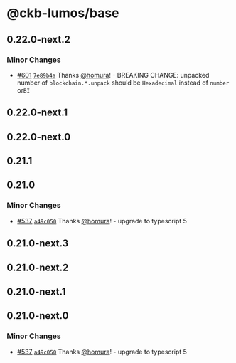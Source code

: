 # @ckb-lumos/base

## 0.22.0-next.2

### Minor Changes

- [#601](https://github.com/ckb-js/lumos/pull/601) [`7e89b4a`](https://github.com/ckb-js/lumos/commit/7e89b4a1b382e9c6fb4e1305bdaf1521bc0cde6e) Thanks [@homura](https://github.com/homura)! - BREAKING CHANGE: unpacked number of `blockchain.*.unpack` should be `Hexadecimal` instead of `number` or`BI`

## 0.22.0-next.1

## 0.22.0-next.0

## 0.21.1

## 0.21.0

### Minor Changes

- [#537](https://github.com/ckb-js/lumos/pull/537) [`a49c050`](https://github.com/ckb-js/lumos/commit/a49c050806de8b4c8d5e490fd36022c31382c98c) Thanks [@homura](https://github.com/homura)! - upgrade to typescript 5

## 0.21.0-next.3

## 0.21.0-next.2

## 0.21.0-next.1

## 0.21.0-next.0

### Minor Changes

- [#537](https://github.com/ckb-js/lumos/pull/537) [`a49c050`](https://github.com/ckb-js/lumos/commit/a49c050806de8b4c8d5e490fd36022c31382c98c) Thanks [@homura](https://github.com/homura)! - upgrade to typescript 5
